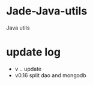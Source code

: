 Jade-Java-utils
===============

Java utils

update log
===============

* v .. update
* v0.16 split dao and mongodb
